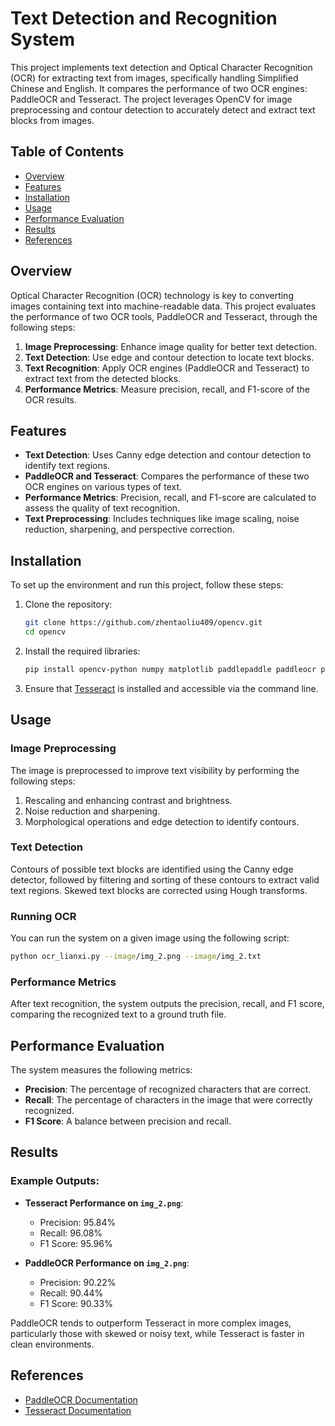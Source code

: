 
# Text Detection and Recognition System

This project implements text detection and Optical Character Recognition (OCR) for extracting text from images, specifically handling Simplified Chinese and English. It compares the performance of two OCR engines: PaddleOCR and Tesseract. The project leverages OpenCV for image preprocessing and contour detection to accurately detect and extract text blocks from images.

## Table of Contents
- [Overview](#overview)
- [Features](#features)
- [Installation](#installation)
- [Usage](#usage)
- [Performance Evaluation](#performance-evaluation)
- [Results](#results)
- [References](#references)

## Overview
Optical Character Recognition (OCR) technology is key to converting images containing text into machine-readable data. This project evaluates the performance of two OCR tools, PaddleOCR and Tesseract, through the following steps:
1. **Image Preprocessing**: Enhance image quality for better text detection.
2. **Text Detection**: Use edge and contour detection to locate text blocks.
3. **Text Recognition**: Apply OCR engines (PaddleOCR and Tesseract) to extract text from the detected blocks.
4. **Performance Metrics**: Measure precision, recall, and F1-score of the OCR results.

## Features
- **Text Detection**: Uses Canny edge detection and contour detection to identify text regions.
- **PaddleOCR and Tesseract**: Compares the performance of these two OCR engines on various types of text.
- **Performance Metrics**: Precision, recall, and F1-score are calculated to assess the quality of text recognition.
- **Text Preprocessing**: Includes techniques like image scaling, noise reduction, sharpening, and perspective correction.

## Installation

To set up the environment and run this project, follow these steps:

1. Clone the repository:
   ```bash
   git clone https://github.com/zhentaoliu409/opencv.git
   cd opencv
   ```

2. Install the required libraries:
   ```bash
   pip install opencv-python numpy matplotlib paddlepaddle paddleocr pytesseract
   ```

3. Ensure that [Tesseract](https://github.com/tesseract-ocr/tesseract) is installed and accessible via the command line.

## Usage

### Image Preprocessing
The image is preprocessed to improve text visibility by performing the following steps:
1. Rescaling and enhancing contrast and brightness.
2. Noise reduction and sharpening.
3. Morphological operations and edge detection to identify contours.

### Text Detection
Contours of possible text blocks are identified using the Canny edge detector, followed by filtering and sorting of these contours to extract valid text regions. Skewed text blocks are corrected using Hough transforms.

### Running OCR
You can run the system on a given image using the following script:

```bash
python ocr_lianxi.py --image/img_2.png --image/img_2.txt
```

### Performance Metrics
After text recognition, the system outputs the precision, recall, and F1 score, comparing the recognized text to a ground truth file.

## Performance Evaluation

The system measures the following metrics:
- **Precision**: The percentage of recognized characters that are correct.
- **Recall**: The percentage of characters in the image that were correctly recognized.
- **F1 Score**: A balance between precision and recall.

## Results

### Example Outputs:
- **Tesseract Performance on `img_2.png`**:
  - Precision: 95.84%
  - Recall: 96.08%
  - F1 Score: 95.96%

- **PaddleOCR Performance on `img_2.png`**:
  - Precision: 90.22%
  - Recall: 90.44%
  - F1 Score: 90.33%

PaddleOCR tends to outperform Tesseract in more complex images, particularly those with skewed or noisy text, while Tesseract is faster in clean environments.

## References
- [PaddleOCR Documentation](https://github.com/PaddlePaddle/PaddleOCR)
- [Tesseract Documentation](https://github.com/tesseract-ocr/tesseract)
